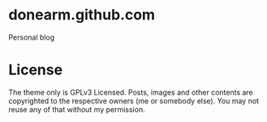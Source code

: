 donearm.github.com
==================

Personal blog

License
=======

The theme only is GPLv3 Licensed. Posts, images and other contents are 
copyrighted to the respective owners (me or somebody else). You may not reuse 
any of that without my permission.
